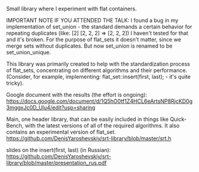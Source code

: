 Small library where I experiment with flat containers.

IMPORTANT NOTE IF YOU ATTENDED THE TALK:
I found a bug in my implementation of set_union - the standard demands a
certain behavior for repeating duplicates (like: [2] [2, 2, 2] => [2, 2, 2])
I haven't tested for that and it's broken. For the purpose of flat_sets it
doesn't matter, since we merge sets without duplicates.
But now set_union is renamed to be set_union_unique.

This library was primarily created to help with the standardization process of flat_sets,
concentrating on different algorithms and their performance.
(Consider, for example, implementing: flat_set::insert(first, last); - it's
 quite tricky).

Google document with the results (the effort is ongoing):
https://docs.google.com/document/d/1Q5hO0tf1Z4HCL6eArtsNP8RjcKD0g3mggxJc0D_Ulu4/edit?usp=sharing

Main, one header library, that can be easily included in things like Quick-Bench,
with the latest versions of all of the required algorithms.
It also contains an experimental version of flat_set.
https://github.com/DenisYaroshevskiy/srt-library/blob/master/srt.h

slides on the insert(first, last) (in Russian):
https://github.com/DenisYaroshevskiy/srt-library/blob/master/presentation_rus.pdf


